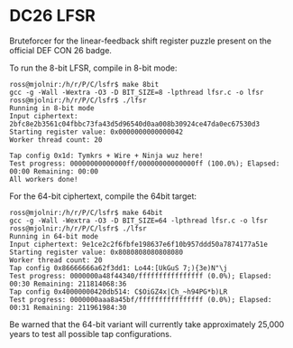 # DC26 LFSR

Bruteforcer for the linear-feedback shift register puzzle present on the
official DEF CON 26 badge.

To run the 8-bit LFSR, compile in 8-bit mode:

	ross@mjolnir:/h/r/P/C/lsfr$ make 8bit
	gcc -g -Wall -Wextra -O3 -D BIT_SIZE=8 -lpthread lfsr.c -o lfsr
	ross@mjolnir:/h/r/P/C/lsfr$ ./lfsr
	Running in 8-bit mode
	Input ciphertext: 2bfc8e2b3561c04fbbc73fa43d5d96540d0aa008b30924ce47da0ec67530d3
	Starting register value: 0x0000000000000042
	Worker thread count: 20

	Tap config 0x1d: Tymkrs + Wire + Ninja wuz here!
	Test progress: 00000000000000ff/00000000000000ff (100.0%); Elapsed: 00:00 Remaining: 00:00
	All workers done!

For the 64-bit ciphertext, compile the 64bit target:

	ross@mjolnir:/h/r/P/C/lsfr$ make 64bit
	gcc -g -Wall -Wextra -O3 -D BIT_SIZE=64 -lpthread lfsr.c -o lfsr
	ross@mjolnir:/h/r/P/C/lsfr$ ./lfsr
	Running in 64-bit mode
	Input ciphertext: 9e1ce2c2f6fbfe198637e6f10b957ddd50a7874177a51e
	Starting register value: 0x8080808080808080
	Worker thread count: 20
	Tap config 0x86666666a62f3dd1: Lo44:[UkGuS 7;){3e)N"\j
	Test progress: 0000000a48f44340/ffffffffffffffff (0.0%); Elapsed: 00:30 Remaining: 211814068:36
	Tap config 0x40000000420db514: C$OiGZ4x|Ch_~h94PG*b)LR
	Test progress: 0000000aaa8a45bf/ffffffffffffffff (0.0%); Elapsed: 00:31 Remaining: 211961984:30

Be warned that the 64-bit variant will currently take approximately 25,000 years
to test all possible tap configurations.

